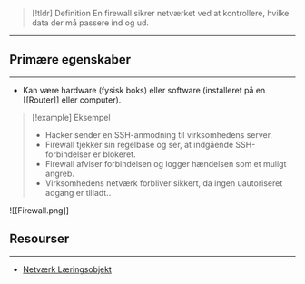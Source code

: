 > [!tldr] Definition
> En firewall sikrer netværket ved at kontrollere, hvilke data der må passere ind og ud.

---
## Primære egenskaber
---
- Kan være hardware (fysisk boks) eller software (installeret på en [[Router]] eller computer).

> [!example] Eksempel
> - Hacker sender en SSH-anmodning til virksomhedens server.
>- Firewall tjekker sin regelbase og ser, at indgående SSH-forbindelser er blokeret.
>- Firewall afviser forbindelsen og logger hændelsen som et muligt angreb.
>- Virksomhedens netværk forbliver sikkert, da ingen uautoriseret adgang er tilladt..

![[Firewall.png]]
## Resourser
---
- [Netværk Læringsobjekt](https://scorm.itslearning.com/data/3289/C20150/ims_import_29/scormcontent/index.html#/lessons/_wVMbJnv0rx5BYV--lQhAkqpSufDSD_9)



